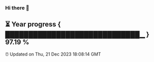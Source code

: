 ### Hi there 👋
⏳ Year progress { █████████████████████████████▁ } 97.19 %
---
⏰ Updated on Thu, 21 Dec 2023 18:08:14 GMT

